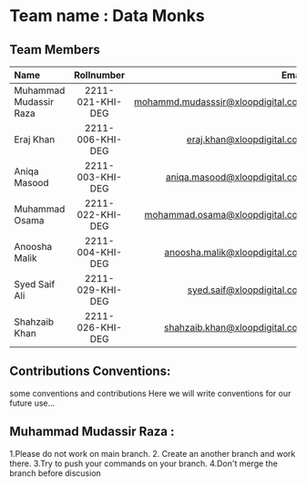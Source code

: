 # Team name : Data Monks

## Team Members

 
| Name | Rollnumber | Email|
| :------- | :------------: | ----------: |  
|  Muhammad Mudassir Raza |  2211-021-KHI-DEG      |   mohammd.mudasssir@xloopdigital.com       |
|  Eraj Khan |  2211-006-KHI-DEG      |   eraj.khan@xloopdigital.com       |
|  Aniqa Masood |  2211-003-KHI-DEG      |   aniqa.masood@xloopdigital.com       |
|  Muhammad Osama |  2211-022-KHI-DEG      |   mohammad.osama@xloopdigital.com      |\
|  Anoosha Malik  |  2211-004-KHI-DEG        |  anoosha.malik@xloopdigital.com |\
|  Syed Saif Ali |  2211-029-KHI-DEG      |   syed.saif@xloopdigital.com       |\
| Shahzaib Khan | 2211-026-KHI-DEG | shahzaib.khan@xloopdigital.com


## Contributions Conventions:
some conventions and contributions
Here we will write conventions for our future use...

## Muhammad Mudassir Raza :
1.Please do not work on main branch.
2. Create an another branch and work there.
3.Try to push your commands on your branch.
4.Don't merge the branch before discusion 









 
